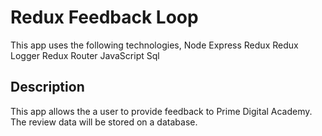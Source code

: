 # Redux Feedback Loop
This app uses the following technologies,
Node
Express
Redux
Redux Logger
Redux Router
JavaScript
Sql


## Description

This app allows the a user to provide feedback to Prime Digital Academy. The review data will be stored on a database. 
